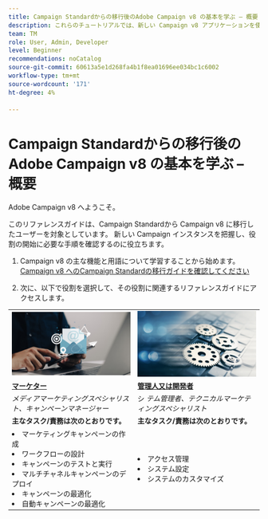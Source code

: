 ```yaml
---
title: Campaign Standardからの移行後のAdobe Campaign v8 の基本を学ぶ – 概要
description: これらのチュートリアルでは、新しい Campaign v8 アプリケーションを使い始めるために必要な手順について説明します。
team: TM
role: User, Admin, Developer
level: Beginner
recommendations: noCatalog
source-git-commit: 60613a5e1d268fa4b1f8ea01696ee034bc1c6002
workflow-type: tm+mt
source-wordcount: '171'
ht-degree: 4%

---
```



# Campaign Standardからの移行後のAdobe Campaign v8 の基本を学ぶ – 概要

Adobe Campaign v8 へようこそ。

このリファレンスガイドは、Campaign Standardから Campaign v8 に移行したユーザーを対象としています。 新しい Campaign インスタンスを把握し、役割の開始に必要な手順を確認するのに役立ちます。

1. Campaign v8 の主な機能と用語について学習することから始めます。 [Campaign v8 へのCampaign Standardの移行ガイドを確認してください ](https://experienceleague.adobe.com/en/docs/campaign-web/v8/start/acs-migration)

2. 次に、以下で役割を選択して、その役割に関連するリファレンスガイドにアクセスします。

<table>
<tr>
  <td>
    <a href="get-started-for-marketers.md">
      <img alt="キャンペーンマネージャー"src="./_assets/digital_marketing.jpeg"/>
    </a>
    <div>
  </td>
  <td>
  <a href="get-started-for-administrators-developers.md">
    <img alt="管理者または開発者" src="./_assets/admin.jpeg"/>
    </a>
    <div>
  </td>
  </tr>
  <tr>
    <td>
    <a href="get-started-for-marketers.md">
    <strong> マーケター </strong>
    </a>
    </td>
    <td>
      <a href="get-started-for-administrators-developers.md">
      <strong> 管理人又は開発者 </strong>
      </a>
    </td>
  </tr>
    <td>
    <em> メディアマーケティングスペシャリスト、キャンペーンマネージャー </em>
    </td>
    <td>
      シ <em> テム管理者、テクニカルマーケティングスペシャリスト </em>
    </td>
  <tr>
    <td>
    <b> 主なタスク/責務は次のとおりです。</b>
    </td>
      <td>
    <b> 主なタスク/責務は次のとおりです。</b>
    </td>
  </tr>
  <tr>
    <td>
      <li>マーケティングキャンペーンの作成
      <li>ワークフローの設計
      <li>キャンペーンのテストと実行
      <li>マルチチャネルキャンペーンのデプロイ
      <li>キャンペーンの最適化
      <li>自動キャンペーンの最適化
    </td>
    <td>
        <li>アクセス管理
        <li>システム設定
        <li> システムのカスタマイズ
    </td>
</tr>
</table>
</div>

